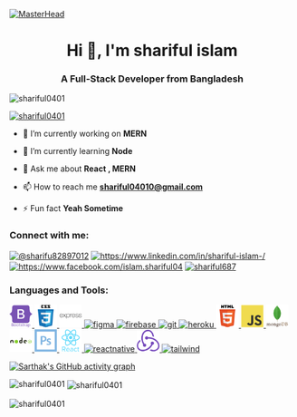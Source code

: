 [![MasterHead](https://i.ibb.co/BNB6Z2v/46207-programmer-1.gif)](https://shariful0401.io)
<h1 align="center">Hi 👋, I'm shariful islam</h1>
<h3 align="center">A Full-Stack Developer from Bangladesh</h3>


<p align="left"> <img src="https://komarev.com/ghpvc/?username=shariful0401&label=Profile%20views&color=0e75b6&style=flat" alt="shariful0401" /> </p>

<p align="left"> <a href="https://twitter.com/shariful0401" target="blank"><img src="https://img.shields.io/twitter/follow/shariful0401?logo=twitter&style=for-the-badge" alt="shariful0401" /></a> </p>

- 🔭 I’m currently working on **MERN**

- 🌱 I’m currently learning **Node**

- 💬 Ask me about **React , MERN**

- 📫 How to reach me **shariful04010@gmail.com**

- ⚡ Fun fact **Yeah Sometime**

<h3 align="left">Connect with me:</h3>
<p align="left">
<a href="https://twitter.com/@sharifu82897012" target="blank"><img align="center" src="https://raw.githubusercontent.com/rahuldkjain/github-profile-readme-generator/master/src/images/icons/Social/twitter.svg" alt="@sharifu82897012" height="30" width="40" /></a>
<a href="https://linkedin.com/in/https://www.linkedin.com/in/shariful-islam-/" target="blank"><img align="center" src="https://raw.githubusercontent.com/rahuldkjain/github-profile-readme-generator/master/src/images/icons/Social/linked-in-alt.svg" alt="https://www.linkedin.com/in/shariful-islam-/" height="30" width="40" /></a>
<a href="https://fb.com/https://www.facebook.com/islam.shariful04" target="blank"><img align="center" src="https://raw.githubusercontent.com/rahuldkjain/github-profile-readme-generator/master/src/images/icons/Social/facebook.svg" alt="https://www.facebook.com/islam.shariful04" height="30" width="40" /></a>
<a href="https://instagram.com/shariful687" target="blank"><img align="center" src="https://raw.githubusercontent.com/rahuldkjain/github-profile-readme-generator/master/src/images/icons/Social/instagram.svg" alt="shariful687" height="30" width="40" /></a>
</p>

<h3 align="left">Languages and Tools:</h3>
<p align="left"> <a href="https://getbootstrap.com" target="_blank" rel="noreferrer"> <img src="https://raw.githubusercontent.com/devicons/devicon/master/icons/bootstrap/bootstrap-plain-wordmark.svg" alt="bootstrap" width="40" height="40"/> </a> <a href="https://www.w3schools.com/css/" target="_blank" rel="noreferrer"> <img src="https://raw.githubusercontent.com/devicons/devicon/master/icons/css3/css3-original-wordmark.svg" alt="css3" width="40" height="40"/> </a> <a href="https://expressjs.com" target="_blank" rel="noreferrer"> <img src="https://raw.githubusercontent.com/devicons/devicon/master/icons/express/express-original-wordmark.svg" alt="express" width="40" height="40"/> </a> <a href="https://www.figma.com/" target="_blank" rel="noreferrer"> <img src="https://www.vectorlogo.zone/logos/figma/figma-icon.svg" alt="figma" width="40" height="40"/> </a> <a href="https://firebase.google.com/" target="_blank" rel="noreferrer"> <img src="https://www.vectorlogo.zone/logos/firebase/firebase-icon.svg" alt="firebase" width="40" height="40"/> </a> <a href="https://git-scm.com/" target="_blank" rel="noreferrer"> <img src="https://www.vectorlogo.zone/logos/git-scm/git-scm-icon.svg" alt="git" width="40" height="40"/> </a> <a href="https://heroku.com" target="_blank" rel="noreferrer"> <img src="https://www.vectorlogo.zone/logos/heroku/heroku-icon.svg" alt="heroku" width="40" height="40"/> </a> <a href="https://www.w3.org/html/" target="_blank" rel="noreferrer"> <img src="https://raw.githubusercontent.com/devicons/devicon/master/icons/html5/html5-original-wordmark.svg" alt="html5" width="40" height="40"/> </a> <a href="https://developer.mozilla.org/en-US/docs/Web/JavaScript" target="_blank" rel="noreferrer"> <img src="https://raw.githubusercontent.com/devicons/devicon/master/icons/javascript/javascript-original.svg" alt="javascript" width="40" height="40"/> </a> <a href="https://www.mongodb.com/" target="_blank" rel="noreferrer"> <img src="https://raw.githubusercontent.com/devicons/devicon/master/icons/mongodb/mongodb-original-wordmark.svg" alt="mongodb" width="40" height="40"/> </a> <a href="https://nodejs.org" target="_blank" rel="noreferrer"> <img src="https://raw.githubusercontent.com/devicons/devicon/master/icons/nodejs/nodejs-original-wordmark.svg" alt="nodejs" width="40" height="40"/> </a> <a href="https://www.photoshop.com/en" target="_blank" rel="noreferrer"> <img src="https://raw.githubusercontent.com/devicons/devicon/master/icons/photoshop/photoshop-line.svg" alt="photoshop" width="40" height="40"/> </a> <a href="https://reactjs.org/" target="_blank" rel="noreferrer"> <img src="https://raw.githubusercontent.com/devicons/devicon/master/icons/react/react-original-wordmark.svg" alt="react" width="40" height="40"/> </a> <a href="https://reactnative.dev/" target="_blank" rel="noreferrer"> <img src="https://reactnative.dev/img/header_logo.svg" alt="reactnative" width="40" height="40"/> </a> <a href="https://redux.js.org" target="_blank" rel="noreferrer"> <img src="https://raw.githubusercontent.com/devicons/devicon/master/icons/redux/redux-original.svg" alt="redux" width="40" height="40"/> </a> <a href="https://tailwindcss.com/" target="_blank" rel="noreferrer"> <img src="https://www.vectorlogo.zone/logos/tailwindcss/tailwindcss-icon.svg" alt="tailwind" width="40" height="40"/> </a> </p>

[![Sarthak's GitHub activity graph](https://activity-graph.herokuapp.com/graph?username=shariful0401&&theme=xcode)](https://github.com/shariful0401)

<p><img align="left" src="https://github-readme-stats.vercel.app/api/top-langs?username=shariful0401&show_icons=true&locale=en&layout=compact&theme=tokyonight" alt="shariful0401" /></p>


<p>&nbsp;<img align="center" src="https://github-readme-stats.vercel.app/api?username=shariful0401&show_icons=true&locale=en&theme=tokyonight" alt="shariful0401" /></p>



<p><img align="center" src="https://github-readme-streak-stats.herokuapp.com/?user=shariful0401&&theme=tokyonight" alt="shariful0401" /></p>
